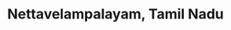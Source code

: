 ---
title: Nettavelampalayam, Tamil Nadu
url: /nettavelampalayam-tamil-nadu/
latitude: 11.397
longitude: 77.815
---